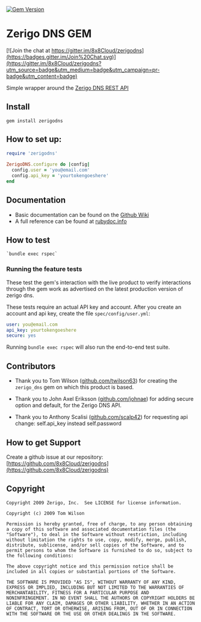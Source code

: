 [![Gem Version](https://badge.fury.io/rb/zerigodns.svg)](http://badge.fury.io/rb/zerigodns)

# Zerigo DNS GEM

[![Join the chat at https://gitter.im/8x8Cloud/zerigodns](https://badges.gitter.im/Join%20Chat.svg)](https://gitter.im/8x8Cloud/zerigodns?utm_source=badge&utm_medium=badge&utm_campaign=pr-badge&utm_content=badge)

Simple wrapper around the [Zerigo DNS REST API](https://www.zerigo.com/docs/apis/dns/1.1)



## Install

    gem install zerigodns
    
## How to set up:

```ruby
require 'zerigodns'
    
ZerigoDNS.configure do |config|
  config.user = 'you@email.com'
  config.api_key = 'yourtokengoeshere'
end
```

## Documentation

* Basic documentation can be found on the [Github Wiki](https://github.com/8x8Cloud/zerigodns/wiki)
* A full reference can be found at [rubydoc.info](http://www.rubydoc.info/gems/zerigodns)

## How to test

    `bundle exec rspec`

### Running the feature tests

These test the gem's interaction with the live product to verify interactions through the gem work as advertised on the latest production version of zerigo dns.

These tests require an actual API key and account.  After you create an account and api key, create the file `spec/config/user.yml`:

```yaml
user: you@email.com
api_key: yourtokengoeshere
secure: yes
```


Running `bundle exec rspec` will also run the end-to-end test suite.

## Contributors

* Thank you to Tom Wilson ([github.com/twilson63](http://github.com/twilson63)) for creating the `zerigo_dns` gem on which this product is based.

* Thank you to John Axel Eriksson ([github.com/johnae](http://github.com/johnae)) for adding secure option and default, for the Zerigo DNS API.

* Thank you to Anthony Scalisi
([github.com/scalp42](https://github.com/scalp42)) for requesting api change: self.api_key instead self.password


## How to get Support

Create a github issue at our repository:  [https://github.com/8x8Cloud/zerigodns](https://github.com/8x8Cloud/zerigodns)

## Copyright

    Copyright 2009 Zerigo, Inc.  See LICENSE for license information.

    Copyright (c) 2009 Tom Wilson

    Permission is hereby granted, free of charge, to any person obtaining
    a copy of this software and associated documentation files (the
    "Software"), to deal in the Software without restriction, including
    without limitation the rights to use, copy, modify, merge, publish,
    distribute, sublicense, and/or sell copies of the Software, and to
    permit persons to whom the Software is furnished to do so, subject to
    the following conditions:

    The above copyright notice and this permission notice shall be
    included in all copies or substantial portions of the Software.

    THE SOFTWARE IS PROVIDED "AS IS", WITHOUT WARRANTY OF ANY KIND,
    EXPRESS OR IMPLIED, INCLUDING BUT NOT LIMITED TO THE WARRANTIES OF
    MERCHANTABILITY, FITNESS FOR A PARTICULAR PURPOSE AND
    NONINFRINGEMENT. IN NO EVENT SHALL THE AUTHORS OR COPYRIGHT HOLDERS BE
    LIABLE FOR ANY CLAIM, DAMAGES OR OTHER LIABILITY, WHETHER IN AN ACTION
    OF CONTRACT, TORT OR OTHERWISE, ARISING FROM, OUT OF OR IN CONNECTION
    WITH THE SOFTWARE OR THE USE OR OTHER DEALINGS IN THE SOFTWARE.
